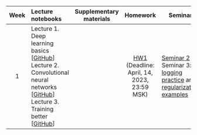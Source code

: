 
| Week | Lecture notebooks | Supplementary materials | Homework | Seminars |
|:------:|:----------|:----------:|:----------:|-------|
|1| Lecture 1. Deep learning basics [[GitHub](./lectures/lecture-1/lecture-1.ipynb)] <br> Lecture 2. Convolutional neural networks [[GitHub](./lectures/lecture-2/lecture-2.ipynb)] <br> Lecture 3. Training better [[GitHub](./lectures/lecture-3/lecture-3.ipynb)]|  | [HW1](./hw/hw1/hw1.ipynb) <br> (Deadline: April, 14, 2023, 23:59 MSK) | [Seminar 2](./seminars/seminar-2/seminar-2.ipynb) <br> Seminar 3: [logging practice](./seminars/seminar-3/Logging_practice.ipynb) and [regularizations examples](./seminars/seminar-3/NN_regularization_practice.ipynb)|


